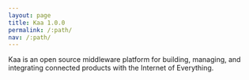 ```yaml
---
layout: page
title: Kaa 1.0.0
permalink: /:path/
nav: /:path/
---
```


Kaa is an open source middleware platform for building, managing, and integrating connected products with the Internet of Everything.

